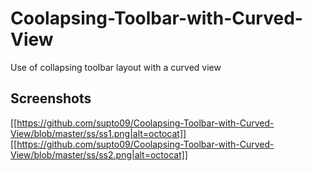 # Coolapsing-Toolbar-with-Curved-View
Use of collapsing toolbar layout with a curved view

## Screenshots

[[https://github.com/supto09/Coolapsing-Toolbar-with-Curved-View/blob/master/ss/ss1.png|alt=octocat]]
[[https://github.com/supto09/Coolapsing-Toolbar-with-Curved-View/blob/master/ss/ss2.png|alt=octocat]]


